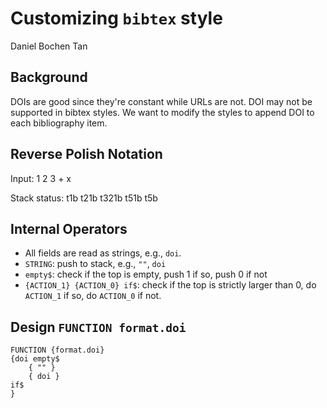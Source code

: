 # Customizing `bibtex` style
Daniel Bochen Tan

## Background
DOIs are good since they're constant while URLs are not.
DOI may not be supported in bibtex styles.
We want to modify the styles to append DOI to each bibliography item.

## Reverse Polish Notation
Input: 1 2 3 + x

Stack status: t1b t21b t321b t51b t5b

## Internal Operators
- All fields are read as strings, e.g., `doi`.
- `STRING`: push to stack, e.g., `""`, `doi`
- `empty$`: check if the top is empty, push 1 if so, push 0 if not
- `{ACTION_1} {ACTION_0} if$`: check if the top is strictly larger than 0, do `ACTION_1` if so, do `ACTION_0` if not.






## Design `FUNCTION format.doi`
```
FUNCTION {format.doi}
{doi empty$
    { "" }
    { doi }
if$
}
```